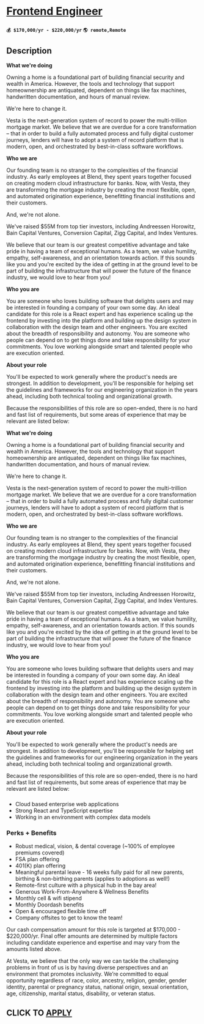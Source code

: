 # [Frontend Engineer](https://www.remotewlb.com/apply/frontend-engineer-137469)  
###  
#### `💰 $170,000/yr - $220,000/yr` `🌎 remote,Remote`  

## Description

 **What we're doing**

Owning a home is a foundational part of building financial security and wealth in America. However, the tools and technology that support homeownership are antiquated, dependent on things like fax machines, handwritten documentation, and hours of manual review.

  

We're here to change it.

  

Vesta is the next-generation system of record to power the multi-trillion mortgage market. We believe that we are overdue for a core transformation – that in order to build a fully automated process and fully digital customer journeys, lenders will have to adopt a system of record platform that is modern, open, and orchestrated by best-in-class software workflows.

  

 **Who we are**

Our founding team is no stranger to the complexities of the financial industry. As early employees at Blend, they spent years together focused on creating modern cloud infrastructure for banks. Now, with Vesta, they are transforming the mortgage industry by creating the most flexible, open, and automated origination experience, benefitting financial institutions and their customers.

  

And, we're not alone.

  

We've raised $55M from top tier investors, including Andreessen Horowitz, Bain Capital Ventures, Conversion Capital, Zigg Capital, and Index Ventures.

  

We believe that our team is our greatest competitive advantage and take pride in having a team of exceptional humans. As a team, we value humility, empathy, self-awareness, and an orientation towards action. If this sounds like you and you're excited by the idea of getting in at the ground level to be part of building the infrastructure that will power the future of the finance industry, we would love to hear from you!

  

 **Who you are**

You are someone who loves building software that delights users and may be interested in founding a company of your own some day. An ideal candidate for this role is a React expert and has experience scaling up the frontend by investing into the platform and building up the design system in collaboration with the design team and other engineers. You are excited about the breadth of responsibility and autonomy. You are someone who people can depend on to get things done and take responsibility for your commitments. You love working alongside smart and talented people who are execution oriented.

  

 **About your role**

You'll be expected to work generally where the product's needs are strongest. In addition to development, you'll be responsible for helping set the guidelines and frameworks for our engineering organization in the years ahead, including both technical tooling and organizational growth.

  

Because the responsibilities of this role are so open-ended, there is no hard and fast list of requirements, but some areas of experience that may be relevant are listed below:

  

 **What we're doing**

Owning a home is a foundational part of building financial security and wealth in America. However, the tools and technology that support homeownership are antiquated, dependent on things like fax machines, handwritten documentation, and hours of manual review.

  

We're here to change it.

  

Vesta is the next-generation system of record to power the multi-trillion mortgage market. We believe that we are overdue for a core transformation – that in order to build a fully automated process and fully digital customer journeys, lenders will have to adopt a system of record platform that is modern, open, and orchestrated by best-in-class software workflows.

  

 **Who we are**

Our founding team is no stranger to the complexities of the financial industry. As early employees at Blend, they spent years together focused on creating modern cloud infrastructure for banks. Now, with Vesta, they are transforming the mortgage industry by creating the most flexible, open, and automated origination experience, benefitting financial institutions and their customers.

  

And, we're not alone.

  

We've raised $55M from top tier investors, including Andreessen Horowitz, Bain Capital Ventures, Conversion Capital, Zigg Capital, and Index Ventures.

  

We believe that our team is our greatest competitive advantage and take pride in having a team of exceptional humans. As a team, we value humility, empathy, self-awareness, and an orientation towards action. If this sounds like you and you're excited by the idea of getting in at the ground level to be part of building the infrastructure that will power the future of the finance industry, we would love to hear from you!

  

 **Who you are**

You are someone who loves building software that delights users and may be interested in founding a company of your own some day. An ideal candidate for this role is a React expert and has experience scaling up the frontend by investing into the platform and building up the design system in collaboration with the design team and other engineers. You are excited about the breadth of responsibility and autonomy. You are someone who people can depend on to get things done and take responsibility for your commitments. You love working alongside smart and talented people who are execution oriented.

  

 **About your role**

You'll be expected to work generally where the product's needs are strongest. In addition to development, you'll be responsible for helping set the guidelines and frameworks for our engineering organization in the years ahead, including both technical tooling and organizational growth.

  

Because the responsibilities of this role are so open-ended, there is no hard and fast list of requirements, but some areas of experience that may be relevant are listed below:

  

###

* Cloud based enterprise web applications
* Strong React and TypeScript expertise
* Working in an environment with complex data models

  

  

### Perks + Benefits

* Robust medical, vision, & dental coverage (~100% of employee premiums covered)
* FSA plan offering
* 401(K) plan offering
* Meaningful parental leave - 16 weeks fully paid for all new parents, birthing & non-birthing parents (applies to adoptions as well!)
* Remote-first culture with a physical hub in the bay area!
* Generous Work-From-Anywhere & Wellness Benefits
* Monthly cell & wifi stipend
* Monthly Doordash benefits
* Open & encouraged flexible time off
* Company offsites to get to know the team!

  

Our cash compensation amount for this role is targeted at $170,000 - $220,000/yr. Final offer amounts are determined by multiple factors including candidate experience and expertise and may vary from the amounts listed above.

  

At Vesta, we believe that the only way we can tackle the challenging problems in front of us is by having diverse perspectives and an environment that promotes inclusivity. We’re committed to equal opportunity regardless of race, color, ancestry, religion, gender, gender identity, parental or pregnancy status, national origin, sexual orientation, age, citizenship, marital status, disability, or veteran status.

  
## CLICK TO [APPLY](https://www.remotewlb.com/apply/frontend-engineer-137469)

